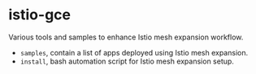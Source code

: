 # istio-gce

Various tools and samples to enhance Istio mesh expansion workflow.

-   `samples`, contain a list of apps deployed using Istio mesh expansion.
-   `install`, bash automation script for Istio mesh expansion setup.
